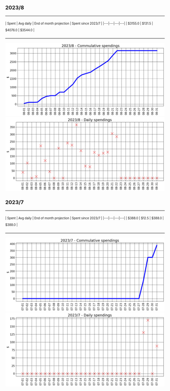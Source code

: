 

### 2023/8


__________________________________
<sub><sup>
| Spent | Avg daily | End of month projection | Spent since 2023/7 |
|---|---|---|---|
| $3155.0  |  $131.5  | $4076.0  |  $3544.0  |
</sub></sup>
__________________________________
![graph_8_sum](graph_8_sum.png)
![graph_8_vals](graph_8_vals.png)


### 2023/7


__________________________________
<sub><sup>
| Spent | Avg daily | End of month projection | Spent since 2023/7 |
|---|---|---|---|
| $388.0  |  $12.5  | $388.0  |  $388.0  |
</sub></sup>
__________________________________
![graph_7_sum](graph_7_sum.png)
![graph_7_vals](graph_7_vals.png)